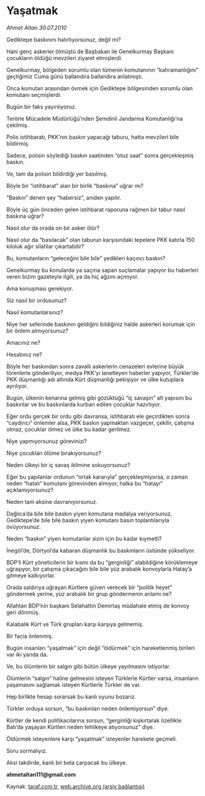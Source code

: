 # Yaşatmak

*Ahmet Altan 30.07.2010*

<div class="yazi"><p>Gediktepe baskınını hatırlıyorsunuz, değil mi?</p>
<p>Hani genç askerler ölmüştü de Başbakan ile Genelkurmay Başkanı çocukların öldüğü mevzileri ziyaret etmişlerdi.</p>
<p>Genelkurmay, bölgeden sorumlu olan tümenin komutanının “kahramanlığını” geçtiğimiz Cuma günü ballandıra ballandıra anlatmıştı.</p>
<p>Onca komutan arasından övmek için Gediktepe bölgesinden sorumlu olan komutanı seçmişlerdi.</p>
<p>Bugün bir faks yayınlıyoruz.</p>
<p>Terörle Mücadele Müdürlüğü’nden Şemdinli Jandarma Komutanlığı’na çekilmiş.</p>
<p>Polis istihbaratı, PKK’nın baskın yapacağı taburu, hatta mevzileri bile bildirmiş.</p>
<p>Sadece, polisin söylediği baskın saatinden “otuz saat” sonra gerçekleşmiş baskın.</p>
<p>Ve, tam da polisin bildirdiği yer basılmış.</p>
<p>Böyle bir “istihbarat” alan bir birlik “baskına” uğrar mı?</p>
<p>“Baskın” denen şey “habersiz”, aniden yapılır.</p>
<p>Böyle üç gün önceden gelen istihbarat raporuna rağmen bir tabur nasıl baskına uğrar?</p>
<p>Nasıl olur da orada on bir asker ölür?</p>
<p>Nasıl olur da “basılacak” olan taburun karşısındaki tepelere PKK katırla 150 kiloluk ağır silahlar çıkartabilir?</p>
<p>Bu, komutanların “geleceğini bile bile” yedikleri kaçıncı baskın?</p>
<p>Genelkurmay bu konularda ya saçma sapan suçlamalar yapıyor bu haberleri veren bizim gazeteyle ilgili, ya da hiç ağzını açmıyor.</p>
<p>Ama konuşması gerekiyor.</p>
<p>Siz nasıl bir ordusunuz?</p>
<p>Nasıl komutanlarsınız?</p>
<p>Niye her seferinde baskının geldiğini bildiğiniz halde askerleri korumak için bir önlem almıyorsunuz?</p>
<p>Amacınız ne?</p>
<p>Hesabınız ne?</p>
<p>Böyle her baskından sonra zavallı askerlerin cenazeleri evlerine büyük törenlerle gönderiliyor, medya PKK’yı lanetleyen haberler yapıyor, Türkler’de PKK düşmanlığı adı altında Kürt düşmanlığı pekişiyor ve ülke kutuplara ayrılıyor.</p>
<p>Bugün, ülkenin kenarına gelmiş gibi gözüktüğü “iç savaşın” alt yapısını bu baskınlar ve bu baskınlarda kurban edilen çocuklar hazırlıyor.</p>
<p>Eğer ordu gerçek bir ordu gibi davransa, istihbaratı ele geçirdikten sonra “caydırıcı” önlemler alsa, PKK baskın yapmaktan vazgeçer, çekilir, çatışma olmaz, çocuklar ölmez ve ülke bu kadar gerilmez.</p>
<p>Niye yapmıyorsunuz görevinizi?</p>
<p>Niye çocukları ölüme bırakıyorsunuz?</p>
<p>Neden ülkeyi bir iç savaş iklimine sokuyorsunuz?</p>
<p>Eğer bu yapılanlar ordunun “ortak kararıyla” gerçekleşmiyorsa, o zaman neden “hatalı” komutanı görevinden almıyor, halka bu “hatayı” açıklamıyorsunuz?</p>
<p>Neden tam aksine davranıyorsunuz.</p>
<p>Dağlıca’da bile bile baskın yiyen komutana madalya veriyorsunuz, Gediktepe’de bile bile baskın yiyen komutanı basın toplantılarıyla övüyorsunuz.</p>
<p>Neden “baskın” yiyen komutanlar sizin için bu kadar kıymetli?</p>
<p>İnegöl’de, Dörtyol’da kabaran düşmanlık bu baskınların üstünde yükseliyor.</p>
<p>BDP’li Kürt yöneticilerin bir kısmı da bu “gerginliği” alabildiğine körüklemeye uğraşıyor, bir çatışma çıkacağını bile bile yüz arabalık konvoylarla Hatay’a gitmeye kalkıyorlar.</p>
<p>Orada saldırıya uğrayan Kürtlere güven verecek bir “politik heyet” göndermek yerine, yüz arabalık bir grup göndermenin anlamı ne?</p>
<p>Allahtan BDP’nin başkanı Selahattin Demirtaş müdahale etmiş de konvoy geri dönmüş.</p>
<p>Kalabalık Kürt ve Türk grupları karşı karşıya gelmemiş.</p>
<p>Bir facia önlenmiş.</p>
<p>Bugün insanları “yaşatmak” için değil “öldürmek” için hareketlenmiş birileri var iki yanda da.</p>
<p>Ve, bu ölümlerin bir salgın gibi bütün ülkeye yayılmasını istiyorlar.</p>
<p>Ölümlerin “salgın” haline gelmesini isteyen Türklerle Kürtler varsa, insanların yaşamasını sağlamak isteyen Kürtlerle Türkler de var.</p>
<p>Hep birlikte hesap sorarsak bu kanlı oyunu bozarız.</p>
<p>Türkler orduya sorsun, “bu baskınları neden önlemiyorsun” diye.</p>
<p>Kürtler de kendi politikacılarına sorsun, “gerginliği kışkırtarak özellikle Batı’da yaşayan Kürtleri neden tehlikeye atıyorsunuz” diye.</p>
<p>Öldürmek isteyenlere karşı “yaşatmak” isteyenler harekete geçmeli.</p>
<p>Soru sormalıyız.</p>
<p>Aksi takdirde, kanlı bir bela çarpacak bu ülkeye.</p>
<p><b>ahmetaltan111@gmail.com</b></p>
</div>

Kaynak: [taraf.com.tr](http://www.taraf.com.tr:80/ahmet-altan/makale-yasatmak.htm), [web.archive.org (arşiv bağlantısı)](http://web.archive.org/web/20100801183746/http://www.taraf.com.tr:80/ahmet-altan/makale-yasatmak.htm)
